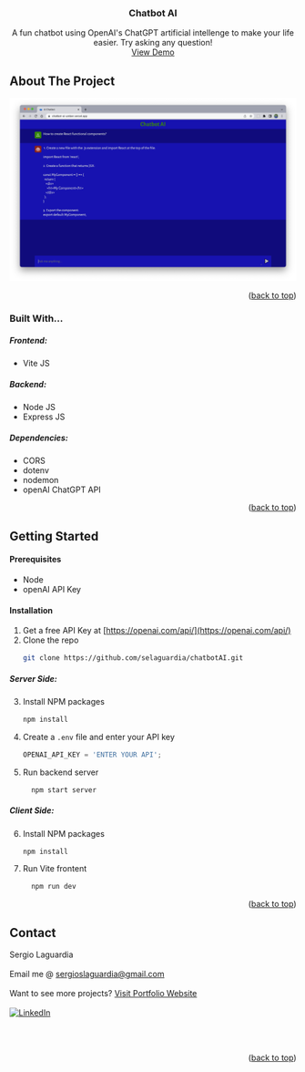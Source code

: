 <a name="readme-top"></a>
<!-- PROJECT LOGO -->
<br />
<div align="center">

  <h3 align="center">Chatbot AI</h3>

  <p align="center">
    A fun chatbot using OpenAI's ChatGPT artificial intellenge to make your life easier. Try asking any question! </br>
    <a href="https://chatbot-ai-umber.vercel.app">View Demo</a>
  </p>
</div>


<!-- ABOUT THE PROJECT -->
## About The Project

![Chatbot AI Screenshot](chatbotAIscreenshot.png)


<p align="right">(<a href="#readme-top">back to top</a>)</p>



### Built With...
##### Frontend:
  * Vite JS 
##### Backend:
  * Node JS
  * Express JS
##### Dependencies:
 * CORS
 * dotenv
 * nodemon
 * openAI ChatGPT API

<p align="right">(<a href="#readme-top">back to top</a>)</p>



<!-- GETTING STARTED -->
## Getting Started

#### Prerequisites

* Node
* openAI API Key



#### Installation

1. Get a free API Key at [https://openai.com/api/](https://openai.com/api/)
2. Clone the repo
   ```sh
   git clone https://github.com/selaguardia/chatbotAI.git
   ```
##### Server Side:
3. Install NPM packages
   ```sh
   npm install
   ```
4. Create a `.env` file and enter your API key
   ```js
   OPENAI_API_KEY = 'ENTER YOUR API';
   ```
5. Run backend server
    ```sh
      npm start server
    ```
##### Client Side: 
6. Install NPM packages
   ```sh
   npm install
   ```
7. Run Vite frontent 
    ```sh
      npm run dev
    ```
<p align="right">(<a href="#readme-top">back to top</a>)</p>



<!-- CONTACT -->
## Contact

Sergio Laguardia</br></br> 
Email me @ sergioslaguardia@gmail.com </br></br>
Want to see more projects? [Visit Portfolio Website](https://www.sergiolaguardia.com/)</br></br>
[![LinkedIn][linkedin-shield]][linkedin-url]</br></br>


</br>




<p align="right">(<a href="#readme-top">back to top</a>)</p>



<!-- MARKDOWN LINKS & IMAGES -->

[linkedin-shield]: https://img.shields.io/badge/-LinkedIn-black.svg?style=for-the-badge&logo=linkedin&colorB=555
[linkedin-url]: https://linkedin.com/in/sergiolaguardia

[product-screenshot]: images/screenshot.png
[Next.js]: https://img.shields.io/badge/next.js-000000?style=for-the-badge&logo=nextdotjs&logoColor=white
[Next-url]: https://nextjs.org/
[React.js]: https://img.shields.io/badge/React-20232A?style=for-the-badge&logo=react&logoColor=61DAFB
[React-url]: https://reactjs.org/
[Vue.js]: https://img.shields.io/badge/Vue.js-35495E?style=for-the-badge&logo=vuedotjs&logoColor=4FC08D
[Vue-url]: https://vuejs.org/
[Angular.io]: https://img.shields.io/badge/Angular-DD0031?style=for-the-badge&logo=angular&logoColor=white
[Angular-url]: https://angular.io/
[Svelte.dev]: https://img.shields.io/badge/Svelte-4A4A55?style=for-the-badge&logo=svelte&logoColor=FF3E00
[Svelte-url]: https://svelte.dev/
[Laravel.com]: https://img.shields.io/badge/Laravel-FF2D20?style=for-the-badge&logo=laravel&logoColor=white
[Laravel-url]: https://laravel.com
[Bootstrap.com]: https://img.shields.io/badge/Bootstrap-563D7C?style=for-the-badge&logo=bootstrap&logoColor=white
[Bootstrap-url]: https://getbootstrap.com
[JQuery.com]: https://img.shields.io/badge/jQuery-0769AD?style=for-the-badge&logo=jquery&logoColor=white
[JQuery-url]: https://jquery.com 



